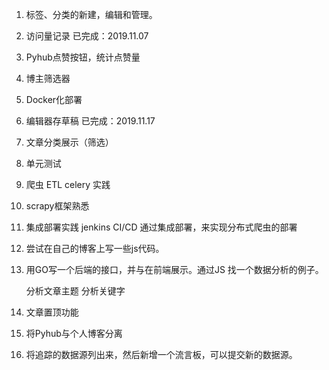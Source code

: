 1. 标签、分类的新建，编辑和管理。

2. 访问量记录
   已完成：2019.11.07

3. Pyhub点赞按钮，统计点赞量

4. 博主筛选器

5. Docker化部署

6. 编辑器存草稿
   已完成：2019.11.17

7. 文章分类展示（筛选）

8. 单元测试

9. 爬虫 ETL celery 实践

10. scrapy框架熟悉

11. 集成部署实践 jenkins
    CI/CD
    通过集成部署，来实现分布式爬虫的部署
    
12. 尝试在自己的博客上写一些js代码。

13. 用GO写一个后端的接口，并与在前端展示。通过JS
    找一个数据分析的例子。
    
    分析文章主题
    分析关键字
    
14. 文章置顶功能


15. 将Pyhub与个人博客分离

16. 将追踪的数据源列出来，然后新增一个流言板，可以提交新的数据源。


    